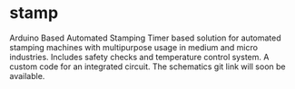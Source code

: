 # stamp
Arduino Based Automated Stamping 
Timer based solution for automated stamping machines with multipurpose usage in medium and micro industries. Includes safety checks and temperature control system. A custom code for an integrated circuit. The schematics git link will soon be available.  
